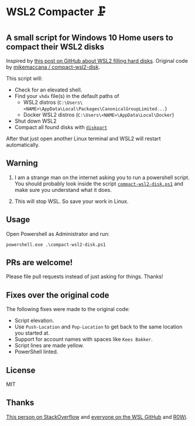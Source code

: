# WSL2 Compacter 🗜

## A small script for Windows 10 Home users to compact their WSL2 disks

Inspired by [this post on GitHub about WSL2 filling hard disks](https://github.com/microsoft/WSL/issues/4699#issuecomment-627133168).
Original code by [mikemaccana / compact-wsl2-disk](https://github.com/mikemaccana/compact-wsl2-disk).

This script will:

 - Check for an elevated shell.
 - Find your `vhdx` file(s) in the default paths of
     * WSL2 distros (`C:\Users\<NAME>\AppData\Local\Packages\CanonicalGroupLimited...`)
     * Docker WSL2 distros (`C:\Users\<NAME>\AppData\Local\Docker`)
 - Shut down WSL2
 - Compact all found disks with [`diskpart`](https://docs.microsoft.com/en-us/windows-server/administration/windows-commands/diskpart)

After that just open another Linux terminal and WSL2 will restart automatically.

## Warning

1. I am a strange man on the internet asking you to run a powershell script. You should probably look inside the script [`compact-wsl2-disk.ps1`](compact-wsl2-disk.ps1) and make sure you understand what it does.

2. This will stop WSL. So save your work in Linux.

## Usage

Open Powershell as Administrator and run:

`powershell.exe .\compact-wsl2-disk.ps1`

## PRs are welcome!

Please file pull requests instead of just asking for things. Thanks!

## Fixes over the original code
The following fixes were made to the original code:
- Script elevation.
- Use `Push-Location` and `Pop-Location` to get back to the same location you started at.
- Support for account names with spaces like `Kees Bakker`.
- Script lines are made yellow.
- PowerShell linted.
## License

MIT

## Thanks

[This person on StackOverflow](https://stackoverflow.com/questions/64772243/can-diskpart-take-command-line-parameters-or-can-i-fake-them-with-powershell) and [everyone on the WSL GitHub](https://github.com/microsoft/WSL/issues/4699) and [R0Wi](https://github.com/R0Wi).
